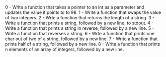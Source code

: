 0 - Write a function that takes a pointer to an int as a parameter and updates the value it points to to 98.
1 - Write a function that swaps the value of two integers.
2 - Wrte a function that returns the length of a string.
3 - Write a function that prints a string, followed by a new line, to stdout.
4 - Write a function that prints a string in reverse, followed by a new line.
5 - Write a function that reverses a string.
6 - Wrte a function that prints one char out of two of a string, followed by a new line.
7 - Write a function that prints half of a string, followed by a new line.
8 - Write a function that prints n elements of an array of integers, followed by a new line.
